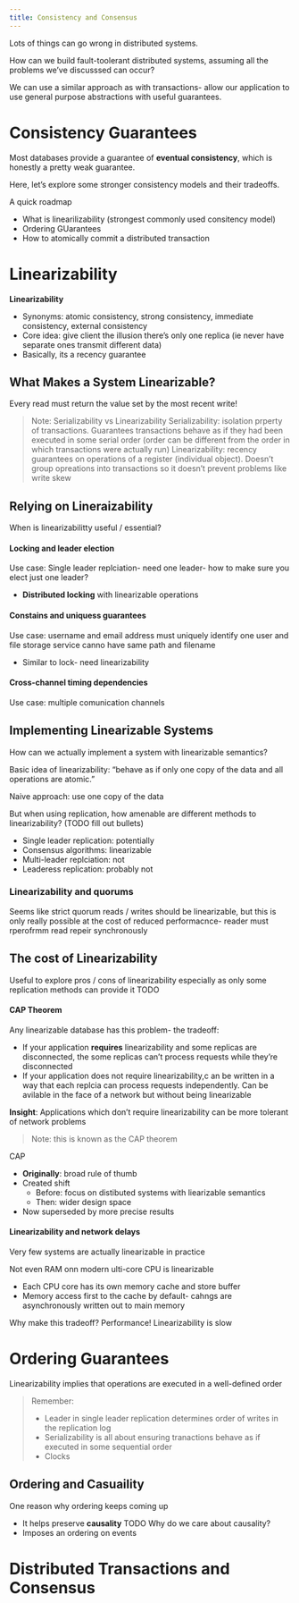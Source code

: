 ```yaml
---
title: Consistency and Consensus
---
```

Lots of things can go wrong in distributed systems.

How can we build fault-toolerant distributed systems, assuming all the problems we’ve discusssed can occur?

We can use a similar approach as with transactions- allow our application to use general purpose abstractions with useful guarantees.

# Consistency Guarantees

Most databases provide a guarantee of **eventual consistency**, which is honestly a pretty weak guarantee. 

Here, let’s explore some stronger consistency models and their tradeoffs.

A quick roadmap
- What is linearilizability (strongest commonly used consitency model)
- Ordering GUarantees
- How to atomically commit a distributed transaction
# Linearizability
**Linearizability**
- Synonyms: atomic consistency, strong consistency, immediate consistency, external consistency
- Core idea: give client the illusion there’s only one replica (ie never have separate ones transmit different data)
- Basically, its a recency guarantee

## What Makes a System Linearizable?
Every read must return the value set by the most recent write!

> Note: Serializability vs Linearizability
> Serializability: isolation prperty of transactions. Guarantees transactions behave as if they had been executed in some serial order (order can be different from the order in which transactions were actually run)
> Linearizability: recency guarantees on operations of a register (individual object). Doesn’t group opreations into transactions so it doesn’t prevent problems like write skew


## Relying on Lineraizability

When is linearizabilitty useful / essential?

#### Locking and leader election
Use case:  Single leader replciation- need one leader- how to make sure you elect just one leader? 
- **Distributed locking** with linearizable operations

#### Constains and uniquess guarantees
Use case: username and email address must uniquely identify one user and file storage service canno have same path and filename
- Similar to lock- need linearizability

#### Cross-channel timing dependencies
Use case: multiple comunication channels


## Implementing Linearizable Systems
How can we actually implement a system with linearizable semantics?

Basic idea of linearizability: “behave as if only one copy of the data and all operations are atomic.”

Naive approach: use one copy of the data

But when using replication, how amenable are different methods to linearizability? (TODO fill out bullets)
- Single leader replication: potentially
- Consensus algorithms: linearizable
- Multi-leader replciation: not
- Leaderess replication: probably not

### Linearizability and quorums
Seems like strict quorum reads / writes should be linearizable, but this is only really possible at the cost of reduced performacnce- reader must rperofrmm read repeir synchronously

## The cost of Linearizability

Useful to explore pros / cons of linearizability especially as only some replication methods can provide it
TODO

#### CAP Theorem
Any linearizable database has this problem- the tradeoff:
- If your application **requires** linearizability and some replicas are disconnected, the some replicas can’t process requests while they’re disconnected
- If your application does not require linearizability,c an be written in a way that each replcia can process requests independently. Can be avilable in the face of a network but without being linearizable

**Insight**: Applications which don’t require linearizability can be more tolerant of network problems

> Note: this is known as the CAP theorem

CAP
- **Originally**: broad rule of thumb
- Created shift
	- Before: focus on distibuted systems with liearizable semantics
	- Then: wider design space
- Now superseded by more precise results
#### Linearizability and network delays
Very few systems are actually linearizable in practice

Not even RAM onn modern ulti-core CPU is linearizable
- Each CPU core has its own memory cache and store buffer
- Memory access first to the cache by default- cahngs are asynchronously written out to main memory

Why make this tradeoff? Performance! Linearizability is slow
# Ordering Guarantees
Linearizability implies that operations are executed in a well-defined order

> Remember: 
> 	- Leader in single leader replication determines order of writes in the replication log
> 	- Serializability is all about ensuring tranactions behave as if executed in some sequential order
> 	- Clocks

## Ordering and Casuaility
One reason why ordering keeps coming up
- It helps preserve **causality**
TODO
Why do we care about causality?
- Imposes an ordering on events

# Distributed Transactions and Consensus

